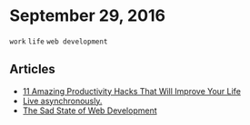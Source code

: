 # September 29, 2016

`work` `life` `web development`

## Articles

- [11 Amazing Productivity Hacks That Will Improve Your Life](https://readthink.com/11-amazing-productivity-hacks-that-will-improve-your-life-220fdccc02be#.j00i9xr8q)
- [Live asynchronously.](https://medium.freecodecamp.com/live-asynchronously-c8e7172fe7ea#.rmsp9mqkq)
- [The Sad State of Web Development](https://medium.com/@wob/the-sad-state-of-web-development-1603a861d29f#.sgf3gtujd)
